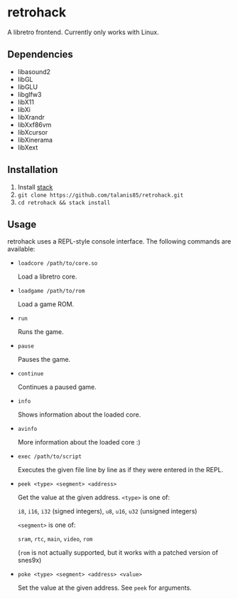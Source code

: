 retrohack
=========

A libretro frontend. Currently only works with Linux.

Dependencies
------------

* libasound2
* libGL
* libGLU
* libglfw3
* libX11
* libXi
* libXrandr
* libXxf86vm
* libXcursor
* libXinerama
* libXext

Installation
------------

1. Install [stack](https://haskellstack.org)
2. `git clone https://github.com/talanis85/retrohack.git`
3. `cd retrohack && stack install`

Usage
-----

retrohack uses a REPL-style console interface. The following
commands are available:

* `loadcore /path/to/core.so`

  Load a libretro core.

* `loadgame /path/to/rom`

  Load a game ROM.

* `run`

  Runs the game.

* `pause`

  Pauses the game.

* `continue`

  Continues a paused game.

* `info`

  Shows information about the loaded core.

* `avinfo`

  More information about the loaded core :)

* `exec /path/to/script`

  Executes the given file line by line as if they were entered
  in the REPL.

* `peek <type> <segment> <address>`

  Get the value at the given address.
  `<type>` is one of:

  `i8`, `i16`, `i32` (signed integers),
  `u8`, `u16`, `u32` (unsigned integers)

  `<segment>` is one of:

  `sram`, `rtc`, `main`, `video`, `rom`

  (`rom` is not actually supported, but it works with a patched version
  of snes9x)

* `poke <type> <segment> <address> <value>`

  Set the value at the given address. See `peek` for arguments.
